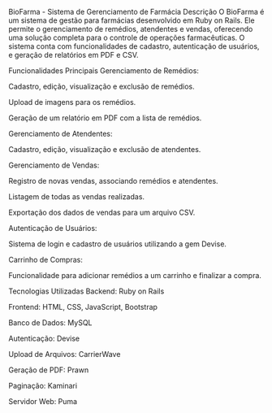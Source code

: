 BioFarma - Sistema de Gerenciamento de Farmácia
Descrição
O BioFarma é um sistema de gestão para farmácias desenvolvido em Ruby on Rails. Ele permite o gerenciamento de remédios, atendentes e vendas, oferecendo uma solução completa para o controle de operações farmacêuticas. O sistema conta com funcionalidades de cadastro, autenticação de usuários, e geração de relatórios em PDF e CSV.

Funcionalidades Principais
Gerenciamento de Remédios:

Cadastro, edição, visualização e exclusão de remédios.

Upload de imagens para os remédios.

Geração de um relatório em PDF com a lista de remédios.

Gerenciamento de Atendentes:

Cadastro, edição, visualização e exclusão de atendentes.

Gerenciamento de Vendas:

Registro de novas vendas, associando remédios e atendentes.

Listagem de todas as vendas realizadas.

Exportação dos dados de vendas para um arquivo CSV.

Autenticação de Usuários:

Sistema de login e cadastro de usuários utilizando a gem Devise.

Carrinho de Compras:

Funcionalidade para adicionar remédios a um carrinho e finalizar a compra.

Tecnologias Utilizadas
Backend: Ruby on Rails

Frontend: HTML, CSS, JavaScript, Bootstrap

Banco de Dados: MySQL

Autenticação: Devise

Upload de Arquivos: CarrierWave

Geração de PDF: Prawn

Paginação: Kaminari

Servidor Web: Puma
